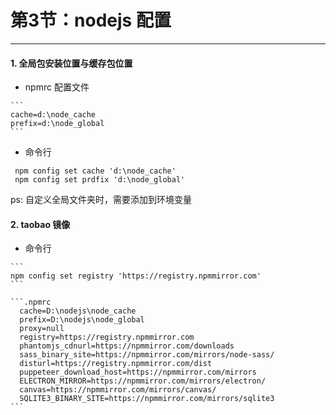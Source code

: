 # 第3节：nodejs 配置

---

#### 1. 全局包安装位置与缓存包位置
   * npmrc 配置文件
  
    ```
    cache=d:\node_cache
    prefix=d:\node_global
    ```

   * 命令行

   ```
    npm config set cache 'd:\node_cache'
    npm config set prdfix 'd:\node_global'
   ```

   ps: 自定义全局文件夹时，需要添加到环境变量

#### 2. taobao 镜像
   * 命令行

    ```
    npm config set registry 'https://registry.npmmirror.com'
    ```

    ```.npmrc
      cache=D:\nodejs\node_cache
      prefix=D:\nodejs\node_global
      proxy=null
      registry=https://registry.npmmirror.com
      phantomjs_cdnurl=https://npmmirror.com/downloads
      sass_binary_site=https://npmmirror.com/mirrors/node-sass/
      disturl=https://registry.npmmirror.com/dist
      puppeteer_download_host=https://npmmirror.com/mirrors
      ELECTRON_MIRROR=https://npmmirror.com/mirrors/electron/
      canvas=https://npmmirror.com/mirrors/canvas/
      SQLITE3_BINARY_SITE=https://npmmirror.com/mirrors/sqlite3
    ```
